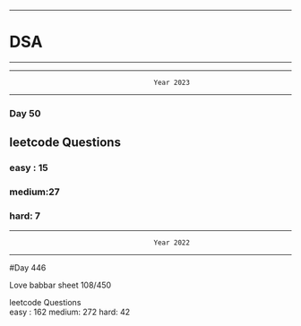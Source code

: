 ******************************************************************************************
# DSA
******************************************************************************************


******************************************************************************************
                                        Year 2023
******************************************************************************************
### Day 50

## leetcode Questions   
### easy : 15
### medium:27
### hard: 7









******************************************************************************************
                                        Year 2022
******************************************************************************************
#Day 446

Love babbar sheet
    108/450
    
leetcode Questions   
easy : 162
medium: 272
hard: 42

 
